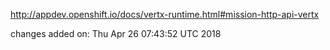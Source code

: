 http://appdev.openshift.io/docs/vertx-runtime.html#mission-http-api-vertx

 
 changes added on: Thu Apr 26 07:43:52 UTC 2018